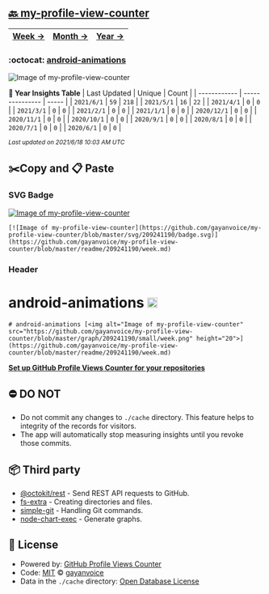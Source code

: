 ## [🔙 my-profile-view-counter](https://github.com/gayanvoice/my-profile-view-counter)
| [**Week →**](https://github.com/gayanvoice/my-profile-view-counter/blob/master/readme/209241190/week.md) | [**Month →**](https://github.com/gayanvoice/my-profile-view-counter/blob/master/readme/209241190/month.md) | [**Year →**](https://github.com/gayanvoice/my-profile-view-counter/blob/master/readme/209241190/year.md) |
| ---- | ---- | ----- |
### :octocat: [android-animations](https://github.com/gayanvoice/android-animations)
![Image of my-profile-view-counter](https://github.com/gayanvoice/my-profile-view-counter/blob/master/graph/209241190/large/year.png)

**:calendar: Year Insights Table**
| Last Updated | Unique | Count |
 | ------------ | --------------- | ----- |
 | `2021/6/1` |  `59` | `218` |
 | `2021/5/1` |  `16` | `22` |
 | `2021/4/1` |  `0` | `0` |
 | `2021/3/1` |  `0` | `0` |
 | `2021/2/1` |  `0` | `0` |
 | `2021/1/1` |  `0` | `0` |
 | `2020/12/1` |  `0` | `0` |
 | `2020/11/1` |  `0` | `0` |
 | `2020/10/1` |  `0` | `0` |
 | `2020/9/1` |  `0` | `0` |
 | `2020/8/1` |  `0` | `0` |
 | `2020/7/1` |  `0` | `0` |
 | `2020/6/1` |  `0` | `0` |


<small><i>Last updated on 2021/6/18 10:03 AM UTC</i></small>

## ✂️Copy and 📋 Paste
### SVG Badge
[![Image of my-profile-view-counter](https://github.com/gayanvoice/my-profile-view-counter/blob/master/svg/209241190/badge.svg)](https://github.com/gayanvoice/my-profile-view-counter/blob/master/readme/209241190/week.md)
```readme
[![Image of my-profile-view-counter](https://github.com/gayanvoice/my-profile-view-counter/blob/master/svg/209241190/badge.svg)](https://github.com/gayanvoice/my-profile-view-counter/blob/master/readme/209241190/week.md)
```
### Header
# android-animations [<img alt="Image of my-profile-view-counter" src="https://github.com/gayanvoice/my-profile-view-counter/blob/master/graph/209241190/small/week.png" height="20">](https://github.com/gayanvoice/my-profile-view-counter/blob/master/readme/209241190/week.md)
```readme
# android-animations [<img alt="Image of my-profile-view-counter" src="https://github.com/gayanvoice/my-profile-view-counter/blob/master/graph/209241190/small/week.png" height="20">](https://github.com/gayanvoice/my-profile-view-counter/blob/master/readme/209241190/week.md)
```
[**Set up GitHub Profile Views Counter for your repositories**](https://github.com/gayanvoice/github-profile-views-counter)
## ⛔ DO NOT
- Do not commit any changes to `./cache` directory. This feature helps to integrity of the records for visitors.
- The app will automatically stop measuring insights until you revoke those commits.
## 📦 Third party

- [@octokit/rest](https://www.npmjs.com/package/@octokit/rest) - Send REST API requests to GitHub.
- [fs-extra](https://www.npmjs.com/package/fs-extra) - Creating directories and files.
- [simple-git](https://www.npmjs.com/package/simple-git) - Handling Git commands.
- [node-chart-exec](https://www.npmjs.com/package/node-chart-exec) - Generate graphs.
## 📄 License
- Powered by: [GitHub Profile Views Counter](https://github.com/gayanvoice/github-profile-views-counter)
- Code: [MIT](./LICENSE) © [gayanvoice](https://github.com/gayanvoice/github-profile-views-counter)
- Data in the `./cache` directory: [Open Database License](https://opendatacommons.org/licenses/odbl/1-0/)